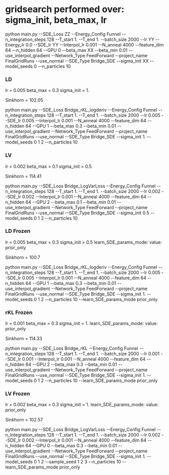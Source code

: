 # gridsearch performed over: sigma_init, beta_max, lr

python main.py --SDE_Loss ZZ --Energy_Config Funnel --n_integration_steps 128 --T_start 1. --T_end 1. --batch_size 2000 --lr YY --Energy_lr 0.0 --SDE_lr YY --Interpol_lr 0.001 --N_anneal 4000 --feature_dim 64 --n_hidden 64 --GPU 0 --beta_max XX --beta_min 0.01 --use_interpol_gradient --Network_Type FeedForward --project_name FinalGridRuns --use_normal --SDE_Type Bridge_SDE --sigma_init XX --model_seeds 0 --n_particles 10

### LD 
lr = 0.005
beta_max = 0.3
sigma_init = 1.

Sinkhorn = 102.05

python main.py --SDE_Loss Bridge_rKL_logderiv --Energy_Config Funnel --n_integration_steps 128 --T_start 1. --T_end 1. --batch_size 2000 --lr 0.005 --SDE_lr 0.005 --Interpol_lr 0.001 --N_anneal 4000 --feature_dim 64 --n_hidden 64 --GPU 1 --beta_max 0.3 --beta_min 0.01 --use_interpol_gradient --Network_Type FeedForward --project_name FinalGridRuns --use_normal --SDE_Type Bridge_SDE --sigma_init 1. --model_seeds 0 1 2 --n_particles 10

### LV 
lr = 0.002
beta_max = 0.1
sigma_init = 0.5

Sinkhorn = 114.41

python main.py --SDE_Loss Bridge_LogVarLoss --Energy_Config Funnel --n_integration_steps 128 --T_start 1. --T_end 1. --batch_size 2000 --lr 0.002 --SDE_lr 0.002 --Interpol_lr 0.001 --N_anneal 4000 --feature_dim 64 --n_hidden 64 --GPU 2 --beta_max 0.1 --beta_min 0.01 --use_interpol_gradient --Network_Type FeedForward --project_name FinalGridRuns --use_normal --SDE_Type Bridge_SDE --sigma_init 0.5 --model_seeds 0 1 2 --n_particles 10


### LD Frozen
lr = 0.005
beta_max = 0.3
sigma_init = 0.5
learn_SDE_params_mode:
value: prior_only

Sinkhorn = 100.7

python main.py --SDE_Loss Bridge_rKL_logderiv --Energy_Config Funnel --n_integration_steps 128 --T_start 1. --T_end 1. --batch_size 2000 --lr 0.005 --SDE_lr 0.005 --Interpol_lr 0.001 --N_anneal 4000 --feature_dim 64 --n_hidden 64 --GPU 1 --beta_max 0.3 --beta_min 0.01 --use_interpol_gradient --Network_Type FeedForward --project_name FinalGridRuns --use_normal --SDE_Type Bridge_SDE --sigma_init 1. --model_seeds 0 1 2 --n_particles 10 --learn_SDE_params_mode prior_only

### rKL Frozen
lr = 0.001
beta_max = 0.3
sigma_init = 1.
learn_SDE_params_mode:
value: prior_only

Sinkhorn = 114.33

python main.py --SDE_Loss Bridge_rKL --Energy_Config Funnel --n_integration_steps 128 --T_start 1. --T_end 1. --batch_size 2000 --lr 0.001 --SDE_lr 0.001 --Interpol_lr 0.001 --N_anneal 4000 --feature_dim 64 --n_hidden 64 --GPU 2 --beta_max 0.3 --beta_min 0.01 --use_interpol_gradient --Network_Type FeedForward --project_name FinalGridRuns --use_normal --SDE_Type Bridge_SDE --sigma_init 1. --model_seeds 0 1 2 --n_particles 10 --learn_SDE_params_mode prior_only

### LV Frozen
lr = 0.002
beta_max = 0.3
sigma_init = 1.
learn_SDE_params_mode:
value: prior_only

Sinkhorn = 102.57

python main.py --SDE_Loss Bridge_LogVarLoss --Energy_Config Funnel --n_integration_steps 128 --T_start 1. --T_end 1. --batch_size 2000 --lr 0.002 --SDE_lr 0.002 --Interpol_lr 0.001 --N_anneal 4000 --feature_dim 64 --n_hidden 64 --GPU 0 --beta_max 0.3 --beta_min 0.01 --use_interpol_gradient --Network_Type FeedForward --project_name FinalGridRuns --use_normal --SDE_Type Bridge_SDE --sigma_init 1. --model_seeds 0 1 2 --sample_seed 1 2 3 --n_particles 10 --learn_SDE_params_mode prior_only





